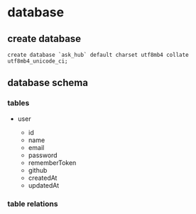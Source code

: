 # database

## create database

```mysql
create database `ask_hub` default charset utf8mb4 collate utf8mb4_unicode_ci;
```

## database schema

### tables

- user

  - id
  - name
  - email
  - password
  - rememberToken
  - github
  - createdAt
  - updatedAt

### table relations
